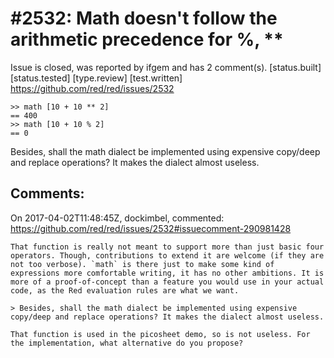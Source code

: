 
#2532: Math doesn't follow the arithmetic precedence for %, **
================================================================================
Issue is closed, was reported by ifgem and has 2 comment(s).
[status.built] [status.tested] [type.review] [test.written]
<https://github.com/red/red/issues/2532>

```
>> math [10 + 10 ** 2]
== 400
>> math [10 + 10 % 2]
== 0
```
Besides, shall the math dialect be implemented using expensive copy/deep and replace operations? It makes the dialect almost useless.


Comments:
--------------------------------------------------------------------------------

On 2017-04-02T11:48:45Z, dockimbel, commented:
<https://github.com/red/red/issues/2532#issuecomment-290981428>

    That function is really not meant to support more than just basic four operators. Though, contributions to extend it are welcome (if they are not too verbose). `math` is there just to make some kind of expressions more comfortable writing, it has no other ambitions. It is more of a proof-of-concept than a feature you would use in your actual code, as the Red evaluation rules are what we want.
    
    > Besides, shall the math dialect be implemented using expensive copy/deep and replace operations? It makes the dialect almost useless.
    
    That function is used in the picosheet demo, so is not useless. For the implementation, what alternative do you propose?

